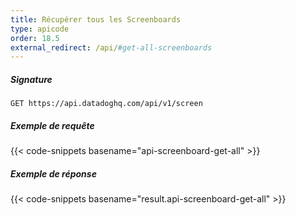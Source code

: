```yaml
---
title: Récupérer tous les Screenboards
type: apicode
order: 18.5
external_redirect: /api/#get-all-screenboards
---
```


##### Signature
`GET https://api.datadoghq.com/api/v1/screen`
##### Exemple de requête
{{< code-snippets basename="api-screenboard-get-all" >}}
##### Exemple de réponse
{{< code-snippets basename="result.api-screenboard-get-all" >}}